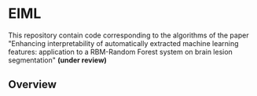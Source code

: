 # EIML

This repository contain code corresponding to the algorithms of the paper "Enhancing interpretability of automatically extracted machine learning features: application to a RBM-Random Forest system on brain lesion segmentation" **(under review)**

## Overview
